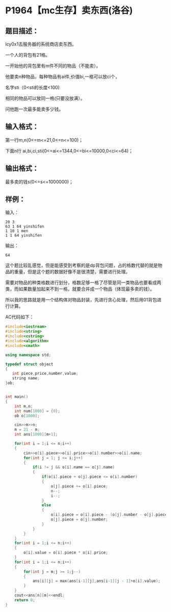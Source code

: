 # P1964【mc生存】卖东西(洛谷)

## 题目描述：

lcy0x1去服务器的系统商店卖东西。

一个人的背包有21格。

一开始他的背包里有m件不同的物品（不能卖）。

他要卖n种物品，每种物品有ai件,价值bi,一格可以放ci个，

名字sti（0<sti的长度<100)

相同的物品可以放同一格(只要没放满）。

问他跑一次最多能卖多少钱。

## 输入格式：

第一行m,n(0<=m<=21,0<=n<=100)；

下面n行 ai,bi,ci,sti(0<=ai<=1344,0<=bi<=10000,0<ci<=64)；

## 输出格式：

最多卖的钱s(0<=s<=1000000)；

## 样例：

输入：

    20 3
    63 1 64 yinshifen
    1 10 1 men
    1 1 64 yinshifen

输出：

    64

这个题比较乱感觉，但是能感受到考察的是dp背包问题，占的格数代替的就是物品的重量，但是这个题的数据好像不是很清楚，需要进行处理。

需要对物品的种类格数进行划分，格数足够一格了尽管是同一类物品也要看成两类，而如果数量加起来不到一格，就要合并成一个物品（体现最多卖的钱）。

所以我的思路就是用一个结构体对物品封装，先进行贪心处理，然后用01背包进行计算。

AC代码如下：

```cpp
#include<iostream>
#include<string>
#include<cstring>
#include<algorithm>
#include<cmath>

using namespace std;

typedef struct object
{
   int piece,price,number,value;
   string name;
}ob;


int main()
{
    int m,n;
    int num[1000] = {0};
    ob o[1000];

    cin>>m>>n;
    m = 21 - m;
    int ans[1000][m+1];

    for(int i = 1;i <= n;i++)
    {
        cin>>o[i].piece>>o[i].price>>o[i].number>>o[i].name;
        for(int j = 1; j <= i;j++)
        {
            if(i != j && o[i].name == o[j].name)
            {
                if(o[i].piece + o[j].piece <= o[i].number)
                {
                    o[j].piece += o[i].piece;
                    n--;
                    i--;
                }
                else
                {
                    o[i].piece = o[i].piece - (o[j].number - o[j].piece);
                    o[j].piece = o[j].number;
                }
            }
        }
    }
    for(int i = 1;i <= n;i++)
    {
        o[i].value = o[i].piece * o[i].price;
    }
    for(int i = 1;i <= n;i++)
    {
        for(int j = m;j >= 1;j--)
        {
            ans[i][j] = max(ans[i-1][j],ans[i-1][j - 1]+o[i].value);
        }
    }
    cout<<ans[n][m]<<endl;
    return 0;
}
```
